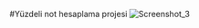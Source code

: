 #Yüzdeli not hesaplama projesi
![Screenshot_3](https://github.com/mustafakrcn/notHesapla/assets/141240432/18668c4b-880e-4f3a-b663-7dcec612b7f4)
